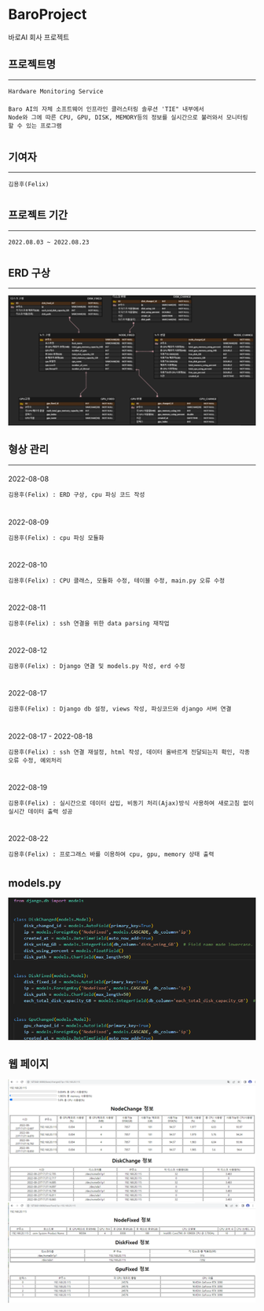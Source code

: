# BaroProject
바로AI 회사 프로젝트

## 프로젝트명 
***
    Hardware Monitoring Service
####
    Baro AI의 자체 소프트웨어 인프라인 클러스터링 솔루션 'TIE" 내부에서 
    Node와 그에 따른 CPU, GPU, DISK, MEMORY등의 정보를 실시간으로 불러와서 모니터링 할 수 있는 프로그램
#
## 기여자
***
    김용후(Felix)
#
## 프로젝트 기간
***
    2022.08.03 ~ 2022.08.23
#

## ERD 구상
***
![erd](./images/erd.PNG)

####

## 형상 관리
***
####
2022-08-08

    김용후(Felix) : ERD 구상, cpu 파싱 코드 작성
    
#

####
2022-08-09
    
    김용후(Felix) : cpu 파싱 모듈화  
    
#

####
2022-08-10

    김용후(Felix) : CPU 클래스, 모듈화 수정, 테이블 수정, main.py 오류 수정

#

####
2022-08-11 

    김용후(Felix) : ssh 연결을 위한 data parsing 재작업

#

####
2022-08-12

    김용후(Felix) : Django 연결 및 models.py 작성, erd 수정

#

####
2022-08-17

    김용후(Felix) : Django db 설정, views 작성, 파싱코드와 django 서버 연결
    
#

####
2022-08-17 - 2022-08-18

    김용후(Felix) : ssh 연결 재설정, html 작성, 데이터 올바르게 전달되는지 확인, 각종 오류 수정, 예외처리
    
#

####
2022-08-19

    김용후(Felix) : 실시간으로 데이터 삽입, 비동기 처리(Ajax)방식 사용하여 새로고침 없이 실시간 데이터 출력 성공
    
#

####
2022-08-22

    김용후(Felix) : 프로그래스 바를 이용하여 cpu, gpu, memory 상태 출력
    
#

## models.py

![image](./images/models.PNG)


## 웹 페이지

![image](./images/page1.PNG)
![image](./images/page2.PNG)


